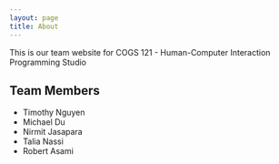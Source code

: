 ```yaml
---
layout: page
title: About
---
```


This is our team website for COGS 121 - Human-Computer Interaction Programming Studio

## Team Members

* Timothy Nguyen
* Michael Du
* Nirmit Jasapara
* Talia Nassi
* Robert Asami
